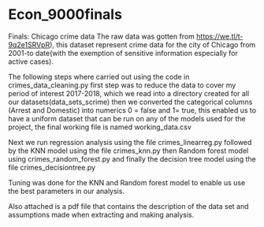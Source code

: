 # Econ_9000finals
Finals: Chicago crime data
The raw data was gotten from https://we.tl/t-9q2e1SRVpR), this dataset represent crime data for the city of Chicago from 2001-to date(with the exemption of sensitive information especially for active cases).

The following steps where carried out using the code in crimes_data_cleaning.py
first step was to reduce the data to cover my period of interest 2017-2018, which we read into a directory created for all our datasets(data_sets_scrime)
then we converted the categorical columns (Arrest and Domestic) into numerics 0 = false and 1= true, this enabled us to have a uniform dataset that can be run on any of the models used for the project, the final working file is named working_data.csv

Next we run regression analysis using the file crimes_linearreg.py
followed by the KNN model using the file crimes_knn.py
then Random forest model using crimes_random_forest.py
and finally the decision tree model using the file crimes_decisiontree.py

Tuning was done for the KNN and Random forest model to enable us use the best parameters in our analysis. 

Also attached is a pdf file that contains the description of the data set and assumptions made when extracting and making analysis.

